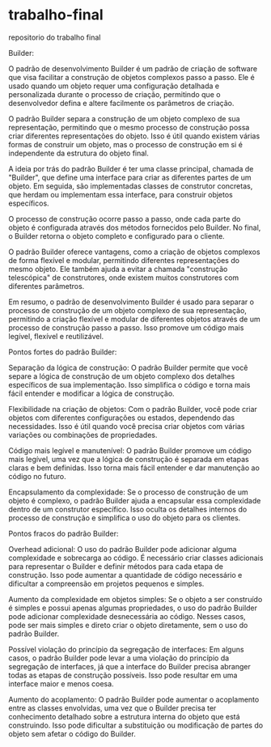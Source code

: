 # trabalho-final
repositorio do trabalho final



Builder:

O padrão de desenvolvimento Builder é um padrão de criação de software que visa facilitar a construção de objetos complexos passo a passo. Ele é usado quando um objeto requer uma configuração detalhada e personalizada durante o processo de criação, permitindo que o desenvolvedor defina e altere facilmente os parâmetros de criação.

O padrão Builder separa a construção de um objeto complexo de sua representação, permitindo que o mesmo processo de construção possa criar diferentes representações do objeto. Isso é útil quando existem várias formas de construir um objeto, mas o processo de construção em si é independente da estrutura do objeto final.

A ideia por trás do padrão Builder é ter uma classe principal, chamada de "Builder", que define uma interface para criar as diferentes partes de um objeto. Em seguida, são implementadas classes de construtor concretas, que herdam ou implementam essa interface, para construir objetos específicos.

O processo de construção ocorre passo a passo, onde cada parte do objeto é configurada através dos métodos fornecidos pelo Builder. No final, o Builder retorna o objeto completo e configurado para o cliente.

O padrão Builder oferece vantagens, como a criação de objetos complexos de forma flexível e modular, permitindo diferentes representações do mesmo objeto. Ele também ajuda a evitar a chamada "construção telescópica" de construtores, onde existem muitos construtores com diferentes parâmetros.

Em resumo, o padrão de desenvolvimento Builder é usado para separar o processo de construção de um objeto complexo de sua representação, permitindo a criação flexível e modular de diferentes objetos através de um processo de construção passo a passo. Isso promove um código mais legível, flexível e reutilizável.



Pontos fortes do padrão Builder:

Separação da lógica de construção: O padrão Builder permite que você separe a lógica de construção de um objeto complexo dos detalhes específicos de sua implementação. Isso simplifica o código e torna mais fácil entender e modificar a lógica de construção.

Flexibilidade na criação de objetos: Com o padrão Builder, você pode criar objetos com diferentes configurações ou estados, dependendo das necessidades. Isso é útil quando você precisa criar objetos com várias variações ou combinações de propriedades.

Código mais legível e manutenível: O padrão Builder promove um código mais legível, uma vez que a lógica de construção é separada em etapas claras e bem definidas. Isso torna mais fácil entender e dar manutenção ao código no futuro.

Encapsulamento da complexidade: Se o processo de construção de um objeto é complexo, o padrão Builder ajuda a encapsular essa complexidade dentro de um construtor específico. Isso oculta os detalhes internos do processo de construção e simplifica o uso do objeto para os clientes. 



Pontos fracos do padrão Builder:

Overhead adicional: O uso do padrão Builder pode adicionar alguma complexidade e sobrecarga ao código. É necessário criar classes adicionais para representar o Builder e definir métodos para cada etapa de construção. Isso pode aumentar a quantidade de código necessário e dificultar a compreensão em projetos pequenos e simples.

Aumento da complexidade em objetos simples: Se o objeto a ser construído é simples e possui apenas algumas propriedades, o uso do padrão Builder pode adicionar complexidade desnecessária ao código. Nesses casos, pode ser mais simples e direto criar o objeto diretamente, sem o uso do padrão Builder.

Possível violação do princípio da segregação de interfaces: Em alguns casos, o padrão Builder pode levar a uma violação do princípio da segregação de interfaces, já que a interface do Builder precisa abranger todas as etapas de construção possíveis. Isso pode resultar em uma interface maior e menos coesa.

Aumento do acoplamento: O padrão Builder pode aumentar o acoplamento entre as classes envolvidas, uma vez que o Builder precisa ter conhecimento detalhado sobre a estrutura interna do objeto que está construindo. Isso pode dificultar a substituição ou modificação de partes do objeto sem afetar o código do Builder.
